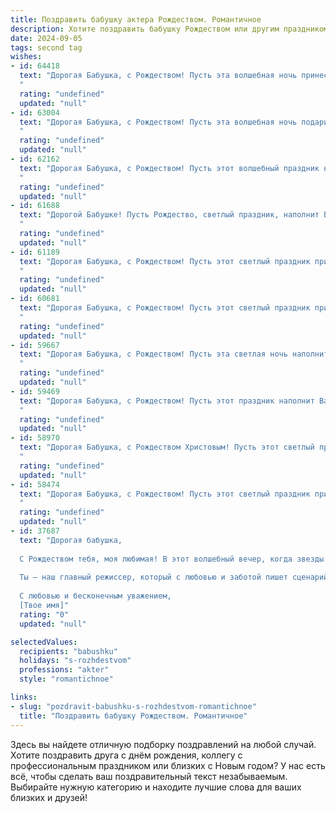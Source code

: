 ```yaml
---
title: Поздравить бабушку актера Рождеством. Романтичное
description: Хотите поздравить бабушку Рождеством или другим праздником? Наш ИИ создаст незабываемое поздравление, а вы обязательно выделитесь среди других.  
date: 2024-09-05
tags: second tag
wishes:
- id: 64418
  text: "Дорогая Бабушка, с Рождеством! Пусть эта волшебная ночь принесет тебе свет и радость, а твоя душа будет наполнена таким же теплом, что и твоя любовь к искусству и сцене. Желаю тебе много счастливых моментов, улыбок и, конечно же, новых ролей, которые подарят тебе незабываемые эмоции и овации благодарных зрителей.
  "
  rating: "undefined"
  updated: "null"
- id: 63004
  text: "Дорогая Бабушка, с Рождеством! Пусть эта волшебная ночь подарит тебе мир, любовь и свет, как те, что всегда сияют в твоих глазах. Пусть твои дни будут полны радости и тепла, а все твои мечты сбудутся на этой праздничной сцене жизни. С любовью!
  "
  rating: "undefined"
  updated: "null"
- id: 62162
  text: "Дорогая Бабушка, с Рождеством! Пусть этот волшебный праздник наполнит Ваш дом теплом, любовью и светом, как сияние праздничной звезды. Желаю Вам здоровья, душевного спокойствия и исполнения всех желаний. Пусть Ваша жизнь, как прекрасная театральная постановка, будет полна ярких моментов, трогательных сцен и счастливых финалов!
  "
  rating: "undefined"
  updated: "null"
- id: 61688
  text: "Дорогой Бабушке! Пусть Рождество, светлый праздник, наполнит Ваши дни теплым светом, как лучи солнца на сцене, где Вы так великолепно играли свою жизнь. Пусть в Вашем сердце всегда горит огонь творческого вдохновения, а душа останется такой же юной и прекрасной, как в самые первые дни Вашей актерской карьеры.
  "
  rating: "undefined"
  updated: "null"
- id: 61189
  text: "Дорогая Бабушка, с Рождеством! Пусть этот светлый праздник принесет в твою жизнь столько же тепла и радости, сколько ты даришь нам своим талантом и душой. Пусть каждый твой выход на сцену будет волшебным, а овации зрителей - самым сладким подарком.
  "
  rating: "undefined"
  updated: "null"
- id: 60681
  text: "Дорогая Бабушка, с Рождеством! Пусть этот светлый праздник принесет тебе мир, любовь и тепло, как блеск рождественской звезды. Ты, как актриса, всю жизнь играла свои роли с искренностью и талантом, даря людям свет и радость. Желаю тебе, чтобы каждый день твоей жизни был полон любви, добра и волшебства!
  "
  rating: "undefined"
  updated: "null"
- id: 59667
  text: "Дорогая Бабушка, с Рождеством! Пусть эта светлая ночь наполнит твой дом чудесным светом, а сердце - радостью и любовью. Хочу пожелать тебе, чтобы твоя душа всегда оставалась молодой и яркой, словно искрящаяся елочная игрушка, а талант актера - источником вдохновения и счастья!
  "
  rating: "undefined"
  updated: "null"
- id: 59469
  text: "Дорогая Бабушка, с Рождеством! Пусть этот праздник наполнит Вашу жизнь теплом, светом и волшебством, как сияние Рождественской звезды. Пусть все Ваши мечты сбудутся, а сердце всегда будет полным любви и радости. Пусть этот праздник станет началом новой главы Вашей жизни, полной вдохновения, ярких ролей и восторженных оваций. С любовью и  пожеланием всего самого доброго!
  "
  rating: "undefined"
  updated: "null"
- id: 58970
  text: "Дорогая Бабушка, с Рождеством Христовым! Пусть этот светлый праздник принесет тебе мир, покой и любовь, а твой талант Актера всегда будет сиять яркой звездой на сцене жизни!
  "
  rating: "undefined"
  updated: "null"
- id: 58474
  text: "Дорогая Бабушка, с Рождеством! Пусть этот светлый праздник принесет в вашу жизнь тепло, уют и волшебство, как яркие огни на рождественской елке. Желаю вам крепкого здоровья, душевного спокойствия и много счастливых мгновений в кругу любящих вас людей. Пусть звезда Рождества освещает ваш путь, а ее свет помогает вам воплощать в жизнь самые смелые мечты. Пусть на вашей сцене жизни всегда будут только добрые и трогательные роли!
  "
  rating: "undefined"
  updated: "null"
- id: 37687
  text: "Дорогая бабушка,
  
  С Рождеством тебя, моя любимая! В этот волшебный вечер, когда звезды ярче светят, а сердца наполняются теплом, хочу пожелать тебе счастья, здоровья и светлых дней. Пусть жизнь твоя будет как самая красивое представление, полное ярких эмоций и нежных моментов.
  
  Ты — наш главный режиссер, который с любовью и заботой пишет сценарий нашей жизни. Спасибо за все те чудеса, которые ты приносишь в наш мир. Пусть этот праздник подарит тебе радость, как в самый прекрасный миг на сцене!
  
  С любовью и бесконечным уважением,
  [Твое имя]"
  rating: "0"
  updated: "null"

selectedValues:
  recipients: "babushku"
  holidays: "s-rozhdestvom"
  professions: "akter"
  style: "romantichnoe"

links:
- slug: "pozdravit-babushku-s-rozhdestvom-romantichnoe"
  title: "Поздравить бабушку Рождеством. Романтичное"
---
```


Здесь вы найдете отличную подборку поздравлений на любой случай. 
Хотите поздравить друга с днём рождения, коллегу с профессиональным праздником или близких с Новым годом? У нас есть всё, чтобы сделать ваш поздравительный текст незабываемым. Выбирайте нужную категорию и находите лучшие слова для ваших близких и друзей!
